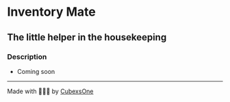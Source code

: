 # Inventory Mate
## The little helper in the housekeeping

### Description
- Coming soon

---
Made with 🧡💙🖤 by [CubexsOne][github]

<!-- Links -->
[github]: https://github.com/CubexsOne